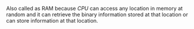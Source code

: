 Also called as RAM because *CPU* can access any location in memory at random and it can retrieve the binary information stored at that location or can store information at that location.